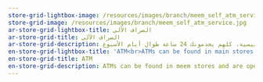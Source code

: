 ```yaml
---
store-grid-lightbox-image: /resources/images/branch/meem_self_atm_service.jpg
store-grid-image: /resources/images/branch/meem_self_atm_service.jpg
ar-store-grid-lightbox-title: الصراف الآلي
ar-store-grid-title: الصراف الآلي
ar-store-grid-description: تقدر تلاقي أجهزة الصراف الآلي في مراكزنا الرئيسية، كلهم يخدمونك 24 ساعة طوال أيام الأسبوع
en-store-grid-lightbox-title: 'ATM<br>ATMs can be found in main stores and are open 24/7 for your service.'
en-store-grid-title: ATM
en-store-grid-description: ATMs can be found in meem stores and are open 24/7 for your service.
---
```


